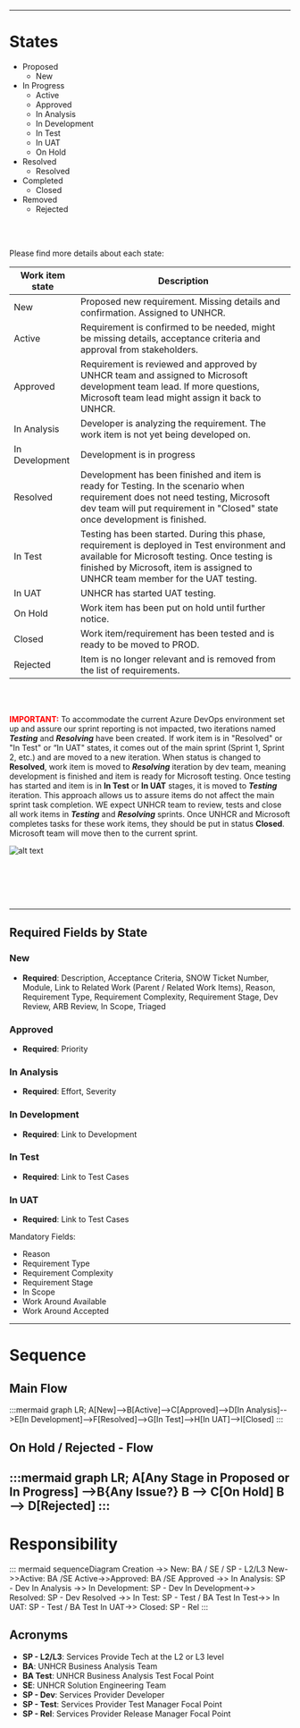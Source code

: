 
------
# States
- Proposed
  - New
- In Progress
  - Active
  - Approved
  - In Analysis
  - In Development
  - In Test
  - In UAT
  - On Hold
- Resolved
  - Resolved
- Completed
  - Closed
- Removed
  - Rejected

<br>
<br>

Please find more details about each state:

|Work item state | Description|
|--------------------------|-----------------------------|
|New |Proposed new requirement. Missing details and confirmation. Assigned to UNHCR. |
|Active| Requirement is confirmed to be needed, might be missing details, acceptance criteria and approval from stakeholders. |
|Approved| Requirement is reviewed and approved by UNHCR team and assigned to Microsoft development team lead. If more questions, Microsoft team lead might assign it back to UNHCR. |
|In Analysis| Developer is analyzing the requirement. The work item is not yet being developed on. |
|In Development | Development is in progress|
|Resolved| Development has been finished and item is ready for Testing. In the scenario when requirement does not need testing, Microsoft dev team will put requirement in "Closed" state once development is finished. |
|In Test| Testing has been started. During this phase, requirement is deployed in Test environment and available for Microsoft testing. Once testing is finished by Microsoft, item is assigned to UNHCR team member for the UAT testing. |
|In UAT| UNHCR has started UAT testing. |
|On Hold| Work item has been put on hold until further notice. |
|Closed| Work item/requirement has been tested and is ready to be moved to PROD.|
|Rejected| Item is no longer relevant and is removed from the list of requirements.|

<br>
<br>


<span style="color:red">**IMPORTANT:**</span> 
To accommodate the current Azure DevOps environment set up and assure our sprint reporting is not impacted, two iterations named **_Testing_** and **_Resolving_** have been created. 
If work item is in "Resolved" or "In Test" or “In UAT" states, it comes out of the main sprint (Sprint 1, Sprint 2, etc.) and are moved to a new iteration. 
When status is changed to **Resolved**, work item is moved to **_Resolving_** iteration by dev team, meaning development is finished and item is ready for Microsoft testing. 
Once testing has started and item is in **In Test** or **In UAT** stages, it is moved to **_Testing_** iteration. 
This approach allows us to assure items do not affect the main sprint task completion.
WE expect UNHCR team to review, tests and close all work items in **_Testing_** and **_Resolving_** sprints. Once UNHCR and Microsoft completes tasks for these work items, they should be put in status **Closed**. Microsoft team will move then to the current sprint. 

![alt text](https://unhcr365.sharepoint.com/:i:/r/teams/GDS-PRIMESSelfOnboarding/Shared%20Documents/General/Project%20Management/3.%20Sprints/screenshot.png?csf=1&web=1&e=XctNR2 "Screenshot")

<br>
<br>
<br>
<br>

----
## Required Fields by State

### New
- **Required**: Description, Acceptance Criteria, SNOW Ticket Number, Module, Link to Related Work (Parent / Related Work Items), Reason, Requirement Type, Requirement Complexity, Requirement Stage, Dev Review, ARB Review, In Scope, Triaged
### Approved
- **Required**: Priority
### In Analysis
- **Required**: Effort, Severity
### In Development
- **Required**: Link to Development
### In Test
- **Required**: Link to Test Cases
### In UAT
- **Required**: Link to Test Cases


Mandatory Fields:
- Reason
- Requirement Type
- Requirement Complexity
- Requirement Stage
- In Scope
- Work Around Available
- Work Around Accepted
----

# Sequence
## Main Flow
:::mermaid
graph LR;
    A[New]-->B[Active]-->C[Approved]-->D[In Analysis]-->E[In Development]-->F[Resolved]-->G[In Test]-->H[In UAT]-->I[Closed]
:::

## On Hold / Rejected - Flow
:::mermaid
graph LR;
    A[Any Stage in **Proposed** or **In Progress**] -->B{Any Issue?}
    B --> C[On Hold]
    B --> D[Rejected] 
:::
-----
# Responsibility
::: mermaid
sequenceDiagram
    Creation ->> New: BA / SE / SP - L2/L3
    New->>Active: BA /SE
    Active->>Approved: BA /SE
    Approved ->> In Analysis: SP - Dev
    In Analysis ->> In Development: SP - Dev
    In Development->> Resolved: SP - Dev
    Resolved ->> In Test: SP - Test / BA Test
    In Test->> In UAT: SP - Test / BA Test
    In UAT->> Closed: SP - Rel
:::

## Acronyms
- **SP - L2/L3**: Services Provide Tech at the L2 or L3 level
- **BA**: UNHCR Business Analysis Team
- **BA Test**: UNHCR Business Analysis Test Focal Point
- **SE**: UNHCR Solution Engineering Team
- **SP - Dev**: Services Provider Developer
- **SP - Test**: Services Provider Test Manager Focal Point
- **SP - Rel**: Services Provider Release Manager Focal Point




